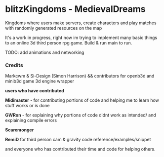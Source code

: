 # blitzKingdoms - MedievalDreams
Kingdoms where users make servers, create characters and play matches with randomly generated resources on the map

It's a work in progress, right now im trying to implement many basic things to an online 3d third person rpg game.
Build & run main to run.

TODO: add animations and networking




### Credits
Markcwm & Si-Design (Simon Harrison) && contributors for openb3d and minib3d game 3d engine wrapper
  
  
**users who have contributed**  
  
**Midimaster** - for contributing portions of code and helping me to learn how stuff works or is done  

**GWRon** - for explaining why portions of code didnt work as intended/ and explaining compile errors  
  
**Scaremonger**
  
**RemiD** for third person cam & gravity code reference/examples/snippet  

and everyone who has contributed their time and code for helping others.
